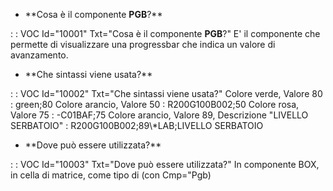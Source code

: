 - \*\*Cosa è il componente **PGB**?\*\*

 :  : VOC Id="10001" Txt="Cosa è il componente **PGB**?"
 E' il componente che permette di visualizzare una progressbar che indica un valore di avanzamento.

- \*\*Che sintassi viene usata?\*\*

 :  : VOC Id="10002" Txt="Che sintassi viene usata?"
Colore verde, Valore 80 :  green;80 Colore arancio, Valore 50 :  R200G100B002;50 Colore rosa, Valore 75 :  -C01BAF;75         Colore arancio, Valore 89, Descrizione "LIVELLO SERBATOIO" :  R200G100B002;89\\\*LAB;LIVELLO SERBATOIO

- \*\*Dove può essere utilizzata?\*\*

 :  : VOC Id="10003" Txt="Dove può essere utilizzata?"
In componente BOX, in cella di matrice, come tipo di (con Cmp="Pgb)
